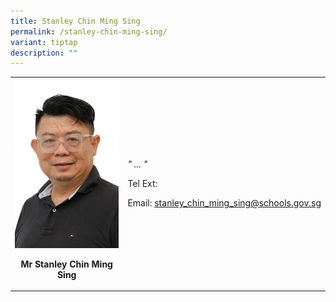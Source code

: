 ```yaml
---
title: Stanley Chin Ming Sing
permalink: /stanley-chin-ming-sing/
variant: tiptap
description: ""
---
```

<table style="minWidth: 50px">
<colgroup>
<col>
<col>
</colgroup>
<tbody>
<tr>
<th rowspan="1" colspan="1">
<div class="isomer-image-wrapper">
<img style="width: 100%" height="auto" width="100%" alt="" src="/images/Org Chart Photos/Stanley.jpg">
</div>
<p><strong>Mr </strong>Stanley Chin Ming Sing</p>
</th>
<td rowspan="1" colspan="1">
<p><em>" ... "</em>
</p>
<p>Tel Ext:</p>
<p>Email:&nbsp;<a href="mailto: stanley_chin_ming_sing@schools.gov.sg" rel="noopener noreferrer nofollow" target="_blank">stanley_chin_ming_sing@schools.gov.sg</a>
</p>
</td>
</tr>
</tbody>
</table>
<p></p>